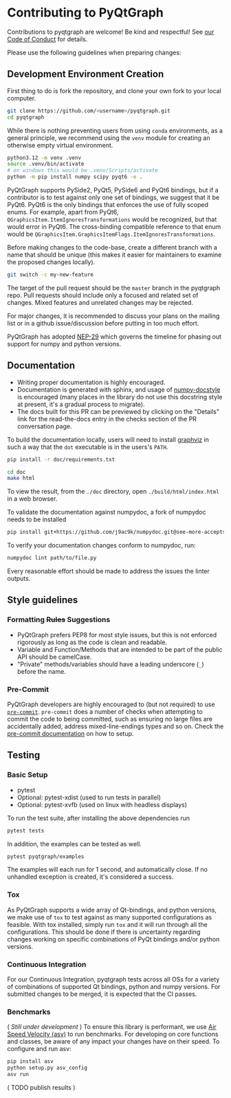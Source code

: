 # Contributing to PyQtGraph

Contributions to pyqtgraph are welcome! Be kind and respectful! See
[our Code of Conduct](CODE_OF_CONDUCT.md) for details.

Please use the following guidelines when preparing changes:

## Development Environment Creation

First thing to do is fork the repository, and clone your own fork to your local
computer.

```bash
git clone https://github.com/<username>/pyqtgraph.git
cd pyqtgraph
```

While there is nothing preventing users from using `conda` environments, as a general
principle, we recommend using the `venv` module for creating an otherwise empty virtual
environment.

```bash
python3.12 -m venv .venv
source .venv/bin/activate
# on windows this would be .venv/Scripts/activate
python -m pip install numpy scipy pyqt6 -e .
```

PyQtGraph supports PySide2, PyQt5, PySide6 and PyQt6 bindings, but if a contributor is
to test against only one set of bindings, we suggest that it be PyQt6.  PyQt6 is the
only bindings that enforces the use of fully scoped enums. For example, apart from PyQt6, `QGraphicsItem.ItemIgnoresTransformations` would be recognized, but that would error in PyQt6. The cross-binding compatible reference to that enum would be
`QGraphicsItem.GraphicsItemFlags.ItemIgnoresTransformations`.

Before making changes to the code-base, create a different branch with a name that
should be unique (this makes it easier for maintainers to examine the proposed changes
locally).

```bash
git switch -c my-new-feature
```

The target of the pull request should be the `master` branch in the pyqtgraph repo.
Pull requests should include only a focused and related set of changes. Mixed features and unrelated changes may be rejected.

For major changes, it is recommended to discuss your plans on the mailing list or in a
github issue/discussion before putting in too much effort.

PyQtGraph has adopted [NEP-29](https://numpy.org/neps/nep-0029-deprecation_policy.html)
which governs the timeline for phasing out support for numpy and python versions.

## Documentation

* Writing proper documentation is highly encouraged.
* Documentation is generated with sphinx, and usage of
  [numpy-docstyle](https://numpydoc.readthedocs.io/en/latest/format.html) is encouraged
  (many places in the library do not use this docstring style at present, it's a gradual
  process to migrate).
* The docs built for this PR can be previewed by clicking on the "Details" link for the
  read-the-docs entry in the checks section of the PR conversation page.

To build the documentation locally, users will need to install
[graphviz](https://graphviz.org/) in such a way that the `dot` executable is in the
users's `PATH`.

```bash
pip install -r doc/requirements.txt 
```

```bash
cd doc
make html
```

To view the result, from the `./doc` directory, open `./build/html/index.html` in a web
browser.

To validate the documentation against numpydoc, a fork of numpydoc needs to be installed

```bash
pip install git+https://github.com/j9ac9k/numpydoc.git@see-more-accepts-sphinx-crosslinks
```

To verify your documentation changes conform to numpydoc, run:

```bash
numpydoc lint path/to/file.py
```

Every reasonable effort should be made to address the issues the linter outputs.

## Style guidelines

### Formatting ~~Rules~~ Suggestions

* PyQtGraph prefers PEP8 for most style issues, but this is not enforced rigorously as
  long as the code is clean and readable.
* Variable and Function/Methods that are intended to be part of the public API should be
  camelCase.
* "Private" methods/variables should have a leading underscore (`_`) before the name.

### Pre-Commit

PyQtGraph developers are highly encouraged to (but not required) to use
[`pre-commit`](https://pre-commit.com/).  `pre-commit` does a number of checks when
attempting to commit the code to being committed, such as ensuring no large files are
accidentally added, address mixed-line-endings types and so on.  Check the
[pre-commit documentation](https://pre-commit.com) on how to setup.

## Testing

### Basic Setup

* pytest
* Optional: pytest-xdist (used to run tests in parallel)
* Optional: pytest-xvfb  (used on linux with headless displays)

To run the test suite, after installing the above dependencies run

```bash
pytest tests
```

In addition, the examples can be tested as well.  

```bash
pytest pyqtgraph/examples
```

The examples will each run for 1 second, and automatically close. If no unhandled
exception is created, it's considered a success.

### Tox

As PyQtGraph supports a wide array of Qt-bindings, and python versions, we make use of
`tox` to test against as many supported configurations as feasible.  With tox installed,
simply run `tox` and it will run through all the configurations.  This should be done if
there is uncertainty regarding changes working on specific combinations of PyQt bindings
and/or python versions.

### Continuous Integration

For our Continuous Integration, pyqtgraph tests across all OSs for a variety of
combinations of supported Qt bindings, python and numpy versions. For submitted changes
to be merged, it is expected that the CI passes.

### Benchmarks

( *Still under development* ) To ensure this library is performant, we use
[Air Speed Velocity (asv)](https://asv.readthedocs.io/en/stable/) to run benchmarks. For
developing on core functions and classes, be aware of any impact your changes have on
their speed. To configure and run asv:

```bash
pip install asv
python setup.py asv_config
asv run
```

( TODO publish results )

